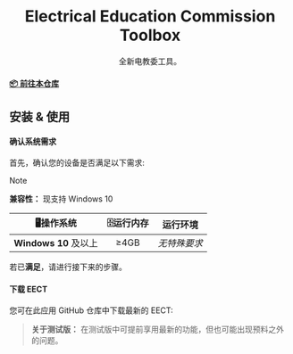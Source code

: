   <h1 align="center">
  Electrical Education Commission Toolbox
</h1>


<p align="center">
 全新电教委工具。
</p>


#### [📦 前往本仓库](https://github.com/EECT/EECT)

</div>

## 安装 & 使用

#### 确认系统需求
首先，确认您的设备是否满足以下需求:

> [!NOTE]
> **兼容性：** 现支持 Windows 10

| **🖥操作系统** | **🗄运行内存** | **运行环境** |
| :-----: | :-----: | :------: |
| **Windows 10** 及以上 | ≥4GB | *无特殊要求* |

若已**满足**，请进行接下来的步骤。

#### 下载 EECT
您可在此应用 GitHub 仓库中下载最新的 EECT:
> **关于测试版：** 在测试版中可提前享用最新的功能，但也可能出现预料之外的问题。
